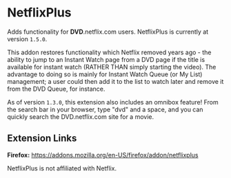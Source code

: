 # NetflixPlus
Adds functionality for **DVD**.netflix.com users. 
NetflixPlus is currently at version `1.5.0`.

This addon restores functionality which Netflix removed years ago - the ability to jump to an Instant Watch page from a DVD page if the title is available for instant watch (RATHER THAN simply starting the video).  The advantage to doing so is mainly for Instant Watch Queue (or My List) management; a user could then add it to the list to watch later and remove it from the DVD Queue, for instance.  

As of version `1.3.0`, this extension also includes an omnibox feature!  From the search bar in your browser, type "dvd" and a space, and you can quickly search the DVD.netflix.com site for a movie.


## Extension Links


**Firefox:** https://addons.mozilla.org/en-US/firefox/addon/netflixplus


NetflixPlus is not affiliated with Netflix.
